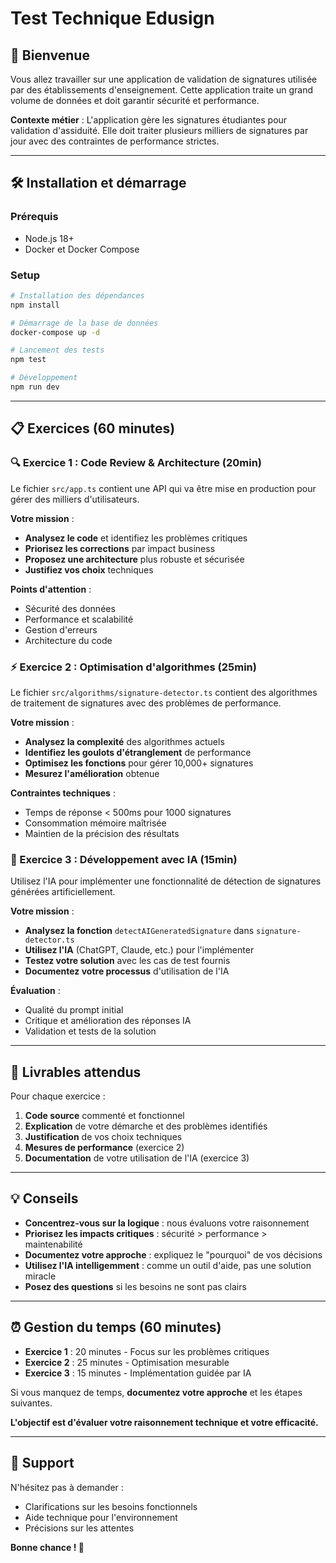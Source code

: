 # Test Technique Edusign

## 👋 Bienvenue

Vous allez travailler sur une application de validation de signatures utilisée par des établissements d'enseignement. Cette application traite un grand volume de données et doit garantir sécurité et performance.

**Contexte métier** : L'application gère les signatures étudiantes pour validation d'assiduité. Elle doit traiter plusieurs milliers de signatures par jour avec des contraintes de performance strictes.

---

## 🛠 Installation et démarrage

### Prérequis
- Node.js 18+
- Docker et Docker Compose

### Setup
```bash
# Installation des dépendances
npm install

# Démarrage de la base de données
docker-compose up -d

# Lancement des tests
npm test

# Développement
npm run dev
```

---

## 📋 Exercices (60 minutes)

### 🔍 Exercice 1 : Code Review & Architecture (20min)

Le fichier `src/app.ts` contient une API qui va être mise en production pour gérer des milliers d'utilisateurs.

**Votre mission** :
- **Analysez le code** et identifiez les problèmes critiques
- **Priorisez les corrections** par impact business
- **Proposez une architecture** plus robuste et sécurisée
- **Justifiez vos choix** techniques

**Points d'attention** :
- Sécurité des données
- Performance et scalabilité
- Gestion d'erreurs
- Architecture du code

### ⚡ Exercice 2 : Optimisation d'algorithmes (25min)

Le fichier `src/algorithms/signature-detector.ts` contient des algorithmes de traitement de signatures avec des problèmes de performance.

**Votre mission** :
- **Analysez la complexité** des algorithmes actuels
- **Identifiez les goulots d'étranglement** de performance
- **Optimisez les fonctions** pour gérer 10,000+ signatures
- **Mesurez l'amélioration** obtenue

**Contraintes techniques** :
- Temps de réponse < 500ms pour 1000 signatures
- Consommation mémoire maîtrisée
- Maintien de la précision des résultats

### 🤖 Exercice 3 : Développement avec IA (15min)

Utilisez l'IA pour implémenter une fonctionnalité de détection de signatures générées artificiellement.

**Votre mission** :
- **Analysez la fonction** `detectAIGeneratedSignature` dans `signature-detector.ts`
- **Utilisez l'IA** (ChatGPT, Claude, etc.) pour l'implémenter
- **Testez votre solution** avec les cas de test fournis
- **Documentez votre processus** d'utilisation de l'IA

**Évaluation** :
- Qualité du prompt initial
- Critique et amélioration des réponses IA
- Validation et tests de la solution

---

## 🎯 Livrables attendus

Pour chaque exercice :

1. **Code source** commenté et fonctionnel
2. **Explication** de votre démarche et des problèmes identifiés
3. **Justification** de vos choix techniques
4. **Mesures de performance** (exercice 2)
5. **Documentation** de votre utilisation de l'IA (exercice 3)

---

## 💡 Conseils

- **Concentrez-vous sur la logique** : nous évaluons votre raisonnement
- **Priorisez les impacts critiques** : sécurité > performance > maintenabilité
- **Documentez votre approche** : expliquez le "pourquoi" de vos décisions
- **Utilisez l'IA intelligemment** : comme un outil d'aide, pas une solution miracle
- **Posez des questions** si les besoins ne sont pas clairs

---

## ⏰ Gestion du temps (60 minutes)

- **Exercice 1** : 20 minutes - Focus sur les problèmes critiques
- **Exercice 2** : 25 minutes - Optimisation mesurable
- **Exercice 3** : 15 minutes - Implémentation guidée par IA

Si vous manquez de temps, **documentez votre approche** et les étapes suivantes.

**L'objectif est d'évaluer votre raisonnement technique et votre efficacité.**

---

## 🤝 Support

N'hésitez pas à demander :
- Clarifications sur les besoins fonctionnels
- Aide technique pour l'environnement
- Précisions sur les attentes

**Bonne chance ! 🚀**